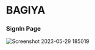 # BAGIYA

### SignIn Page
![Screenshot 2023-05-29 185019](https://github.com/VaniAwasthi/Crazy_for_cactus/assets/83571284/c798ebf7-c3ab-43cc-b113-18165a6df847)
